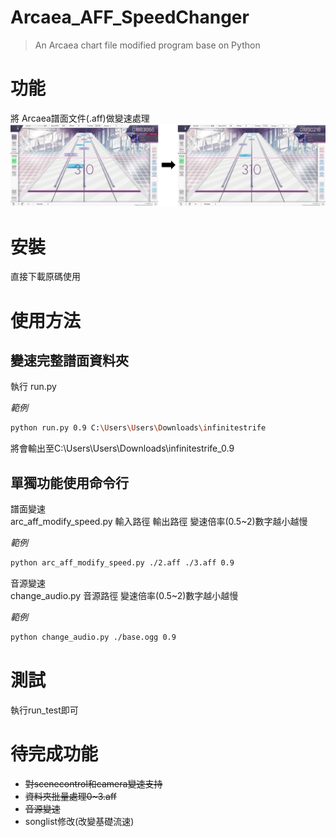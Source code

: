 # Arcaea_AFF_SpeedChanger
> An Arcaea chart file modified program base on Python
# 功能
將 Arcaea譜面文件(.aff)做變速處理
![示例圖片](./img/example.jpg)
# 安裝
直接下載原碼使用
# 使用方法
## 變速完整譜面資料夾

執行 run.py

*範例*
```bash
python run.py 0.9 C:\Users\Users\Downloads\infinitestrife
```
將會輸出至C:\Users\Users\Downloads\infinitestrife_0.9

## 單獨功能使用命令行

譜面變速  
arc_aff_modify_speed.py 輸入路徑 輸出路徑 變速倍率(0.5~2)數字越小越慢

*範例*
```bash
python arc_aff_modify_speed.py ./2.aff ./3.aff 0.9
```
音源變速  
change_audio.py 音源路徑 變速倍率(0.5~2)數字越小越慢

*範例*
```bash
python change_audio.py ./base.ogg 0.9
```

# 測試
執行run_test即可

# 待完成功能
- ~~對scenecontrol和camera變速支持~~
- ~~資料夾批量處理0~3.aff~~
- ~~音源變速~~
- songlist修改(改變基礎流速)